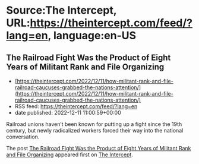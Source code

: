 # Source:The Intercept, URL:https://theintercept.com/feed/?lang=en, language:en-US

## The Railroad Fight Was the Product of Eight Years of Militant Rank and File Organizing
 - [https://theintercept.com/2022/12/11/how-militant-rank-and-file-railroad-caucuses-grabbed-the-nations-attention/](https://theintercept.com/2022/12/11/how-militant-rank-and-file-railroad-caucuses-grabbed-the-nations-attention/)
 - RSS feed: https://theintercept.com/feed/?lang=en
 - date published: 2022-12-11 11:00:59+00:00

<p>Railroad unions haven’t been known for putting up a fight since the 19th century, but newly radicalized workers forced their way into the national conversation.</p>
<p>The post <a href="https://theintercept.com/2022/12/11/how-militant-rank-and-file-railroad-caucuses-grabbed-the-nations-attention/" rel="nofollow">The Railroad Fight Was the Product of Eight Years of Militant Rank and File Organizing</a> appeared first on <a href="https://theintercept.com" rel="nofollow">The Intercept</a>.</p>

